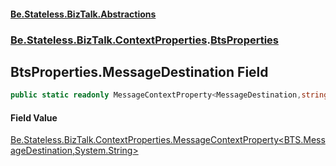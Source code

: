 #### [Be.Stateless.BizTalk.Abstractions](README.md 'README')
### [Be.Stateless.BizTalk.ContextProperties](Be.Stateless.BizTalk.ContextProperties.md 'Be.Stateless.BizTalk.ContextProperties').[BtsProperties](BtsProperties.md 'Be.Stateless.BizTalk.ContextProperties.BtsProperties')

## BtsProperties.MessageDestination Field

```csharp
public static readonly MessageContextProperty<MessageDestination,string> MessageDestination;
```

#### Field Value
[Be.Stateless.BizTalk.ContextProperties.MessageContextProperty&lt;](MessageContextProperty_T,TR_.md 'Be.Stateless.BizTalk.ContextProperties.MessageContextProperty<T,TR>')[BTS.MessageDestination](https://docs.microsoft.com/en-us/dotnet/api/BTS.MessageDestination 'BTS.MessageDestination')[,](MessageContextProperty_T,TR_.md 'Be.Stateless.BizTalk.ContextProperties.MessageContextProperty<T,TR>')[System.String](https://docs.microsoft.com/en-us/dotnet/api/System.String 'System.String')[&gt;](MessageContextProperty_T,TR_.md 'Be.Stateless.BizTalk.ContextProperties.MessageContextProperty<T,TR>')